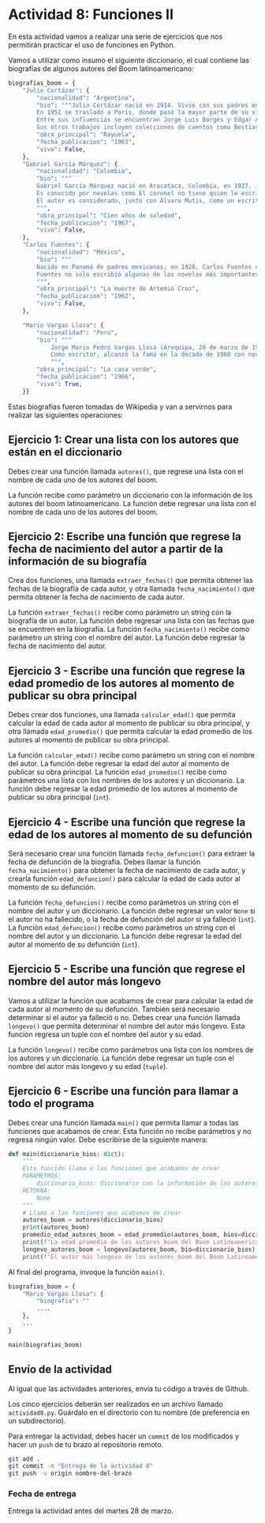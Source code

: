 # Actividad 8: Funciones II

En esta actividad vamos a realizar una serie de ejercicios que nos permitirán practicar el uso de funciones en Python.

Vamos a utilizar como insumo el siguiente diccionario, el cual contiene las biografías de algunos autores del Boom latinoamericano:

```python
biografias_boom = {
    "Julio Cortázar": {
        "nacionalidad": "Argentina",
        "bio": """Julio Cortázar nació en 1914. Vivió con sus padres en Suiza hasta que se mudó a Buenos Aires a la edad de cuatro años.40​ Al igual que otros escritores del boom, Cortázar llegó a cuestionar la política de su país: su oposición a Juan Domingo Perón lo llevó a dejar su puesto de profesor en la Universidad Nacional de Cuyo y en última instancia, a su exilio.41​.
        En 1951 se trasladó a París, donde pasó la mayor parte de su vida profesional, y en 1981 se convirtió en ciudadano francés.42​ Como García Márquez, Cortázar apoyó al gobierno cubano de Fidel Castro, al presidente chileno Salvador Allende, y a otros movimientos de izquierda como los sandinistas en Nicaragua.42​
        Entre sus influencias se encuentran Jorge Luis Borges y Edgar Allan Poe.43​ Su obra más importante y la que lo catapultó al reconocimiento internacional, es la novela Rayuela, publicada en 1963.42​ Se compone de 155 capítulos, 99 de los cuales son «fungibles», que se pueden leer en varios pedidos de acuerdo a la predilección de los lectores.
        Sus otros trabajos incluyen colecciones de cuentos como Bestiario (1951), Final del juego (1956), Las armas secretas (1959) y Todos los fuegos el fuego (1966). También escribió novelas como Los premios (1960) y Libro de Manuel (1973), y el inclasificable Historias de cronopios y de famas (1962). Falleció en París el 12 de febrero de 1984.""",
        "obra_principal": "Rayuela",
        "fecha_publicacion": "1963",
        "vivo": False,
    },
    "Gabriel García Márquez": {
        "nacionalidad": "Colombia",
        "bio": """
        Gabriel García Márquez nació en Aracataca, Colombia, en 1927. Junto a Mario Vargas Llosa, ha sido quien mayor proyección internacional ha logrado entre los escritores del boom. Gabo, como también se le conocía, empezó como periodista y escribió muchos artículos y relatos cortos, que fueron publicados en el diario El Espectador de Bogotá.44​ Después de residir unos años en Europa, se instaló en la Ciudad de México en 1961, donde residió hasta su fallecimiento.
        Es conocido por novelas como El coronel no tiene quien le escriba (1962), Cien años de soledad (1967), El otoño del patriarca (1975), y post-boom, como El amor en los tiempos del cólera (1985), y por haber recibido el Premio Nobel de Literatura en 1982. Ha logrado elogios de la crítica y éxito comercial general, sobre todo por la introducción de lo que se ha denominado realismo mágico en el mundo literario. Narró con métodos tradicionales hechos más o menos ajenos a la realidad, de modo que «lo más espantoso, las cosas más insólitas se dicen con la expresión impasible».45​ Un ejemplo comúnmente citado es el físico y espiritual de ascender al cielo de un personaje, mientras que cuelga la ropa a secar en Cien años de soledad. Esta novela cumbre del escritor colombiano, según estudios actuales, modifica la percepción que tenemos del pasado y construye una nueva mirada sobre el futuro.46​ García Márquez es ahora considerado como uno de los autores más significativos del siglo XX, como lo atestigua el haber sido galardonado con el Premio Nobel de Literatura en 1982. Falleció en México D.F. el 17 de abril de 2014.47​
        El autor es considerado, junto con Álvaro Mutis, como un escritor que realizó desde su obra un valioso aporte desde las letras colombianas durante el período denominado boom latinoamericano que está fuertemente influenciado por la presencia de escritores mexicanos, de la talla de Carlos Fuentes y Juan Rulfo. A partir del concepto de campo literario es lícito afirmar que la escritura de autor de Cien años de soledad produjo profundas transformaciones en la literatura del siglo XX.48​
        """,
        "obra_principal": "Cien años de soledad",
        "fecha_publicacion": "1967",
        "vivo": False,
    },
    "Carlos Fuentes": {
        "nacionalidad": "México",
        "bio": """
        Nacido en Panamá de padres mexicanos, en 1928, Carlos Fuentes comenzó a publicar en la década de 1950.49​ Fue hijo de un diplomático mexicano y vivió en ciudades como Buenos Aires, Santiago, Quito, Montevideo y Río de Janeiro, así como Washington D. C..50​ Sus experiencias de lucha contra la discriminación de México en los Estados Unidos le llevó a examinar más de cerca la cultura mexicana.51​ Su novela La muerte de Artemio Cruz (1962) describe la vida de un ex revolucionario mexicano en su lecho de muerte, cambios innovadores que emplean en un punto de vista. Otros trabajos importantes incluyen La región más transparente (1959), Aura (1962), Terra Nostra (1975), y la novela post-boom Gringo Viejo (1985).
        Fuentes no solo escribió algunas de las novelas más importantes de la época, también fue un crítico y publicista de Latinoamérica. En 1955, Fuentes y Emmanuel Carballo fueron fundadores de la Revista Mexicana de Literatura, que introdujo los latinoamericanos a las obras modernistas de Europa y las ideas de Jean-Paul Sartre y Albert Camus.52​ En 1969 publicó la obra crítica importante, La nueva novela hispanoamericana. Fuentes ocupó el cargo de profesor de literatura latinoamericana en la Universidad de Columbia (1978) y en Harvard (1987).53​ En una ocasión dijo que «el llamado boom, en realidad, es el resultado de cuatro siglos, literariamente, llegado a un momento de urgencia en que la ficción se convirtió en la manera de organizar las lecciones del pasado».54​Falleció en México D.F. el 15 de mayo de 2012.
        """,
        "obra_principal": "La muerte de Artemio Cruz",
        "fecha_publicacion": "1962",
        "vivo": False,
    },

    "Mario Vargas Llosa": {
        "nacionalidad": "Perú",
        "bio": """
            Jorge Mario Pedro Vargas Llosa (Arequipa, 28 de marzo de 1936), conocido como Mario Vargas Llosa, es un escritor peruano que cuenta también con la nacionalidad española desde 1993. Considerado uno de los más importantes novelistas y ensayistas contemporáneos, sus obras han cosechado numerosos premios, entre los que destacan el Nobel de Literatura 2010, el Cervantes 1994 —considerado como el más importante en lengua española—, el Príncipe de Asturias de las Letras 1986, el Biblioteca Breve 1962, el Rómulo Gallegos 1967 y el Planeta 1993, entre otros.
            Como escritor, alcanzó la fama en la década de 1960 con novelas como La ciudad y los perros (1963), La casa verde (1966) y Conversación en La Catedral (1969). Continuó escribiendo prolíficamente en varios géneros literarios, como el ensayo, el artículo y el teatro. Varias de sus obras han sido adaptadas al cine y a la televisión. La mayoría de sus novelas están ambientadas en Perú y exploran su concepción sobre la sociedad peruana; en cambio, en La guerra del fin del mundo (1981), La fiesta del Chivo (2000) y El sueño del celta (2010), ubica sus tramas en otros países.
            """,
        "obra_principal": "La casa verde",
        "fecha_publicacion": "1966",
        "vivo": True,
    }}
```

Estas biografías fueron tomadas de Wikipedia y van a servirnos para realizar las siguientes operaciones:

## Ejercicio 1: Crear una lista con los autores que están en el diccionario

Debes crear una función llamada `autores()`, que regrese una lista con el nombre de cada uno de los autores del boom.

La función recibe como parámetro un diccionario con la información de los autores del boom latinoamericano. La función debe regresar una lista con el nombre de cada uno de los autores del boom.

## Ejercicio 2: Escribe una función que regrese la fecha de nacimiento del autor a partir de la información de su biografía

Crea dos funciones, una llamada `extraer_fechas()` que permita obtener las fechas de la biografía de cada autor, y otra llamada `fecha_nacimiento()` que permita obtener la fecha de nacimiento de cada autor.

La función `extraer_fechas()` recibe como parámetro un string con la biografía de un autor. La función debe regresar una lista con las fechas que se encuentren en la biografía.
La función `fecha_nacimiento()` recibe como parámetro un string con el nombre del autor. La función debe regresar la fecha de nacimiento del autor.

## Ejercicio 3 - Escribe una función que regrese la edad promedio de los autores al momento de publicar su obra principal

Debes crear dos funciones, una llamada `calcular_edad()` que permita calcular la edad de cada autor al momento de publicar su obra principal, y otra llamada `edad_promedio()` que permita calcular la edad promedio de los autores al momento de publicar su obra principal.

La función `calcular_edad()` recibe como parámetro un string con el nombre del autor. La función debe regresar la edad del autor al momento de publicar su obra principal.
La función `edad_promedio()` recibe como parámetros una lista con los nombres de los autores y un diccionario. La función debe regresar la edad promedio de los autores al momento de publicar su obra principal (`int`).

## Ejercicio 4 - Escribe una función que regrese la edad de los autores al momento de su defunción

Será necesario crear una función llamada `fecha_defuncion()` para extraer la fecha de defunción de la biografía. Debes llamar la función `fecha_nacimiento()` para obtener la fecha de nacimiento de cada autor, y crearla función `edad_defuncion()` para calcular la edad de cada autor al momento de su defunción.

La función `fecha_defuncion()` recibe como parámetros un string con el nombre del autor y un diccionario. La función debe regresar un valor `None` si el autor no ha fallecido, o la fecha de defunción del autor si ya falleció (`int`).
La función `edad_defuncion()` recibe como parámetros un string con el nombre del autor y un diccionario. La función debe regresar la edad del autor al momento de su defunción (`int`).

## Ejercicio 5 - Escribe una función que regrese el nombre del autor más longevo

Vamos a utilizar la función que acabamos de crear para calcular la edad de cada autor al momento de su defunción. También será necesario determinar si el autor ya falleció o no. Debes crear una función llamada `longevo()` que permita determinar el nombre del autor más longevo. Esta función regresa un tuple con el nombre del autor y su edad.

La función `longevo()` recibe como parámetros una lista con los nombres de los autores y un diccionario. La función debe regresar un tuple con el nombre del autor más longevo y su edad (`tuple`).

## Ejercicio 6 - Escribe una función para llamar a todo el programa

Debes crear una función llamada `main()` que permita llamar a todas las funciones que acabamos de crear. Esta función no recibe parámetros y no regresa ningún valor. Debe escribirse de la siguiente manera:

```python
def main(diccionario_bios: dict):
    """
    Esta función llama a las funciones que acabamos de crear
    PARAMETROS:
        diccionario_bios: diccionario con la información de los autores del boom latinoamericano
    RETORNA:
        None
    """
    # Llama a las funciones que acabamos de crear
    autores_boom = autores(diccionario_bios)
    print(autores_boom)
    promedio_edad_autores_boom = edad_promedio(autores_boom, bios=diccionario_bios )
    print(f"La edad promedio de los autores_boom del Boom Latinoamericano fue de {promedio_edad_autores_boom} años")
    longevo_autores_boom = longevo(autores_boom, bio=diccionario_bios)
    print(f"El autor más longevo de los autores_boom del Boom Latinoamericano fue {longevo_autores_boom[0]} quien vivió {longevo_autores_boom[1]} años")
```

Al final del programa, invoque la función `main()`.

```python
biografias_boom = {
    "Mario Vargas Llosa": {
        "biografia": ""
        ....
    },
    ...
}

main(biografias_boom)
```


## Envío de la actividad

Al igual que las actividades anteriores, envía tu código a través de Github.

Los cinco ejercicios deberán ser realizados en un archivo llamado `actividad8.py`. Guárdalo en el directorio con tu nombre (de preferencia en un subdirectorio).

Para entregar la actividad, debes hacer un `commit` de los modificados y hacer un `push` de tu brazo al repositorio remoto.

```bash
git add .
git commit -m "Entrega de la actividad 8"
git push -u origin nombre-del-brazo
```

### Fecha de entrega

Entrega la actividad antes del martes 28 de marzo.
